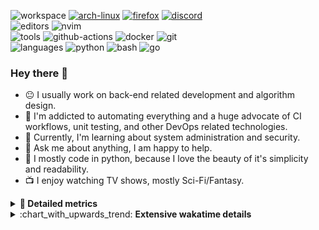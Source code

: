 ![workspace](https://img.shields.io/static/v1?label=&message=workspace:&color=555&style=flat-square)
[![arch-linux](https://img.shields.io/static/v1?logo=arch-linux&label=&message=Arch%20Linux&color=111&logoColor=AAA&style=flat-square)](https://archlinux.org)
[![firefox](https://img.shields.io/static/v1?logo=firefox-browser&label=&message=Firefox&color=111&logoColor=AAA&style=flat-square)](https://mozilla.org/en-US/firefox/)
[![discord](https://img.shields.io/static/v1?logo=discord&label=&message=Discord&color=111&logoColor=AAA&style=flat-square)](https://discord.gg/B8rf3xxgbJ)
<br>
![editors](https://img.shields.io/static/v1?label=&message=editors:&color=555&style=flat-square)
![nvim](https://img.shields.io/static/v1?logo=neovim&label=&message=NeoVim&color=111&logoColor=AAA&style=flat-square)
<br>
![tools](https://img.shields.io/static/v1?label=&message=tools:&color=555&style=flat-square)
![github-actions](https://img.shields.io/static/v1?logo=github-actions&label=&message=github%20actions&color=111&logoColor=AAA&style=flat-square)
![docker](https://img.shields.io/static/v1?logo=docker&label=&message=docker&color=111&logoColor=AAA&style=flat-square)
![git](https://img.shields.io/static/v1?logo=git&label=&message=git&color=111&logoColor=AAA&style=flat-square)
<br>
![languages](https://img.shields.io/static/v1?label=&message=languages:&color=555&style=flat-square)
![python](https://img.shields.io/static/v1?logo=python&label=&message=python&color=111&logoColor=AAA&style=flat-square&link=)
![bash](https://img.shields.io/static/v1?logo=gnu-bash&label=&message=bash&color=111&logoColor=AAA&style=flat-square)
![go](https://img.shields.io/static/v1?logo=rust&label=&message=rust&color=111&logoColor=AAA&style=flat-square)

<!-- Load profile visitor count, but don't display it, keep it as a private stat, no need to show off (888)-->
[](https://visitor-badge.glitch.me/badge?page_id=ItsDrike.ItsDrike)

### Hey there 👋

- :neutral_face: I usually work on back-end related development and algorithm design.
- :man: I'm addicted to automating everything and a huge advocate of CI workflows, unit testing, and other DevOps related technologies.
- :seedling: Currently, I'm learning about system administration and security.
- :speech_balloon: Ask me about anything, I am happy to help.
- :snake: I mostly code in python, because I love the beauty of it's simplicity and readability.
- :tv: I enjoy watching TV shows, mostly Sci-Fi/Fantasy.

<details>
 <summary> <b>📌 Detailed metrics</b></summary>
 
 <table>
  <tr>
    <th>🙋 Profile Details</th>
    <th>🧮 Repositories traffic</th>
  </tr>
  <tr>
   <td>
     <img alt="" width="400" src="https://github.com/ItsDrike/ItsDrike/blob/master/metrics/profile.svg">
   </td>
   <td>
     <img alt="" width="400" src="https://github.com/ItsDrike/ItsDrike/blob/master/metrics/repositories.svg">
   </td>
  </tr>
  <tr>
    <th>📅 Isometric commit calendar</th>
    <th>🈷️ Most used languages</th>
  </tr>
  <tr>
    <td align="center">
      <img alt="" width="400" src="https://github.com/ItsDrike/ItsDrike/blob/master/metrics/isocalendar.svg">
    </td>
    <td>
      <img alt="" width="400" src="https://github.com/ItsDrike/ItsDrike/blob/master/metrics/languages.svg">
    </td>
  </tr>
  <tr>
   <th>♐ Code snippet of the day</th>
   <th>🌟 Recently starred repositories</th>
  </tr>
  <tr>
   <td align="center">
    <img alt="" width="400" src="https://github.com/ItsDrike/ItsDrike/blob/master/metrics/code_snippet.svg">
   </td>
   <td align="center">
    <img alt="" width="400" src="https://github.com/ItsDrike/ItsDrike/blob/master/metrics/starred_repos.svg">
   </td>
  </tr>
  <tr>
    <th>💡 Coding habits</th>
    <th>⏰ WakaTime plugin</th>
  </tr>
  <tr>
   <td align="center">
    <img alt="" width="400" src="https://github.com/ItsDrike/ItsDrike/blob/master/metrics/habits.svg">
   </td>
   <td align="center">
     <img alt="" width="400" src="https://github.com/ItsDrike/ItsDrike/blob/master/metrics/wakatime.svg">
   </td>
  </tr>
 </table>
</details>

<details>
 <summary>:chart_with_upwards_trend: <b>Extensive wakatime details</b></summary>
 
<!--START_SECTION:waka-->
![Code Time](http://img.shields.io/badge/Code%20Time-4%2C393%20hrs%2057%20mins-blue)

**I'm a Night 🦉** 

```text
🌞 Morning                1627 commits        ██░░░░░░░░░░░░░░░░░░░░░░░   09.20 % 
🌆 Daytime                5365 commits        ████████░░░░░░░░░░░░░░░░░   30.35 % 
🌃 Evening                6385 commits        █████████░░░░░░░░░░░░░░░░   36.11 % 
🌙 Night                  4303 commits        ██████░░░░░░░░░░░░░░░░░░░   24.34 % 
```
📅 **I'm Most Productive on Monday** 

```text
Monday                   3078 commits        ████░░░░░░░░░░░░░░░░░░░░░   17.41 % 
Tuesday                  2646 commits        ████░░░░░░░░░░░░░░░░░░░░░   14.97 % 
Wednesday                2676 commits        ████░░░░░░░░░░░░░░░░░░░░░   15.14 % 
Thursday                 2494 commits        ████░░░░░░░░░░░░░░░░░░░░░   14.11 % 
Friday                   1922 commits        ███░░░░░░░░░░░░░░░░░░░░░░   10.87 % 
Saturday                 1911 commits        ███░░░░░░░░░░░░░░░░░░░░░░   10.81 % 
Sunday                   2953 commits        ████░░░░░░░░░░░░░░░░░░░░░   16.70 % 
```


📊 **This Week I Spent My Time On** 

```text
💬 Programming Languages: 
Python                   9 hrs 54 mins       ████████░░░░░░░░░░░░░░░░░   33.25 % 
HTML                     5 hrs 15 mins       ████░░░░░░░░░░░░░░░░░░░░░   17.62 % 
Nix                      3 hrs 58 mins       ███░░░░░░░░░░░░░░░░░░░░░░   13.34 % 
TeX                      3 hrs 49 mins       ███░░░░░░░░░░░░░░░░░░░░░░   12.83 % 
Bash                     1 hr 50 mins        ██░░░░░░░░░░░░░░░░░░░░░░░   06.17 % 

🔥 Editors: 
Neovim                   29 hrs 49 mins      █████████████████████████   100.00 % 

💻 Operating System: 
Linux                    29 hrs 49 mins      █████████████████████████   100.00 % 
```

**I Mostly Code in Python** 

```text
Python                   43 repos            ████████████████░░░░░░░░░   65.15 % 
C++                      7 repos             ███░░░░░░░░░░░░░░░░░░░░░░   10.61 % 
Lua                      5 repos             ██░░░░░░░░░░░░░░░░░░░░░░░   07.58 % 
Shell                    2 repos             █░░░░░░░░░░░░░░░░░░░░░░░░   03.03 % 
C                        2 repos             █░░░░░░░░░░░░░░░░░░░░░░░░   03.03 % 
```




 Last Updated on 31/03/2024 01:25:21 UTC
<!--END_SECTION:waka-->

</details>
